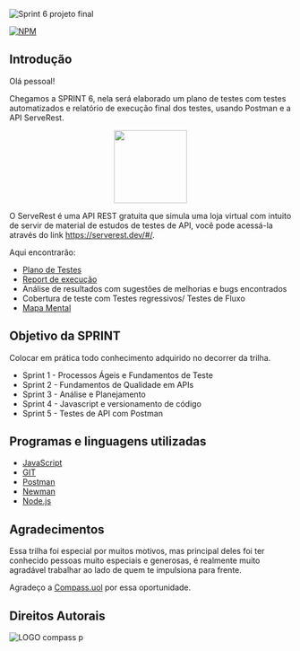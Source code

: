 ![Sprint 6 projeto final](https://user-images.githubusercontent.com/109304734/187513290-3f5e55b5-1c93-4adf-b7b9-e9f768cbe3aa.png)

[![NPM](https://img.shields.io/npm/l/react)](https://github.com/clascleo/Rocketman_Cleonice_Souza_Compass/blob/main/license)

## Introdução

Olá pessoal!

Chegamos a SPRINT 6, nela será elaborado um plano de testes com testes automatizados e relatório de execução final dos testes, usando Postman e a API ServeRest.

<div align="center">
<img src="https://user-images.githubusercontent.com/109304734/187521207-374f54a1-ebb1-4c87-b960-cd78ccc0a11f.png" width="130px" />
</div>

O ServeRest é uma API REST gratuita que simula uma loja virtual com intuito de servir de material de estudos de testes de API, você pode acessá-la através do link https://serverest.dev/#/.


 Aqui encontrarão: 
 
* [Plano de Testes](https://www.canva.com/design/DAFKcY9dt9c/fdR2fjoBLY5-naQgLYUzcg/view?utm_content=DAFKcY9dt9c&utm_campaign=designshare&utm_medium=link&utm_source=homepage_design_menu)
* [Report de execução](https://github.com/clascleo/Rocketman_Cleonice_Souza_SPRINT-6/blob/develop/NEWMAN/Newman%20print.png)
* Análise de resultados com sugestões de melhorias e bugs encontrados
* Cobertura de teste com Testes regressivos/ Testes de Fluxo
* [Mapa Mental](https://github.com/clascleo/Rocketman_Cleonice_Souza_SPRINT-6/blob/develop/Mapa%20mental%20-%20API%20-%20Serverest.pdf)


## Objetivo da SPRINT

 Colocar em prática todo conhecimento adquirido no decorrer da trilha.
 
 * Sprint 1 - Processos Ágeis e Fundamentos de Teste
 * Sprint 2 - Fundamentos de Qualidade em APIs
 * Sprint 3 - Análise e Planejamento
 * Sprint 4 - Javascript e versionamento de código
 * Sprint 5 - Testes de API com Postman
 
 ## Programas e linguagens utilizadas
 
* [JavaScript](https://www.microsoft.com/pt-br/p/javascript/9nblggh07nrx?activetab=pivot:overviewtab)
* [GIT](https://git-scm.com/download/win)
* [Postman](https://postman.softonic.com.br/)
* [Newman](https://adevait.com/qa/how-to-create-elegant-html-reports-in-postman#installing-newman-and-html-reporters)
* [Node.js](https://nodejs.org/)

## Agradecimentos

Essa trilha foi especial por muitos motivos, mas principal deles foi ter conhecido pessoas muito especiais e generosas, é realmente muito agradável trabalhar ao lado de quem te impulsiona para frente. 

Agradeço a [Compass.uol](https://compass.uol/en/home/) por essa oportunidade.


## Direitos Autorais
![LOGO compass p](https://user-images.githubusercontent.com/109304734/187517627-1098dd45-333c-45e2-a279-44e09cf774bf.png)
